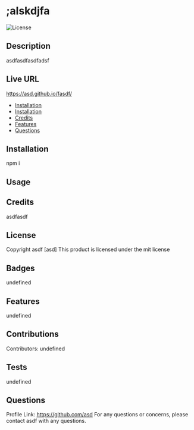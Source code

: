 # ;alskdjfa
  ![License](https://img.shields.io/badge/license-mit-blue.svg)
  ## Description
  asdfasdfasdfadsf

  ## Live URL
  https://asd.github.io/fasdf/

  
  * [Installation](#Installation)
  * [Installation](#Installation)
  * [Credits](#Credits)
  * [Features](#Features)  
  * [Questions](#Questions)
  
  
  
  
  

  ## Installation
  npm i
  
  ## Usage
  

  ## Credits
  asdfasdf

  ## License
  Copyright asdf [asd]
  This product is licensed under the mit license

  ## Badges
  undefined
  
  ## Features
  undefined
  
  ## Contributions
  Contributors: undefined
  
  ## Tests
  undefined

  ## Questions
  Profile Link: https://github.com/asd
  For any questions or concerns, please contact asdf with any questions.

